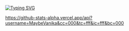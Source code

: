 <a href="https://git.io/typing-svg"><img src="https://readme-typing-svg.herokuapp.com?font=Nunito&pause=1000&color=F7F7F7&repeat=false&random=false&width=435&lines=Hey+There+It's+Vanika!" alt="Typing SVG" /></a>

https://github-stats-alpha.vercel.app/api?username=MaybeVanika&cc=000&tc=fff&ic=fff&bc=000
